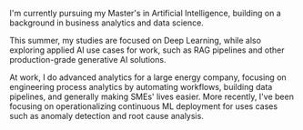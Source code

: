 I'm currently pursuing my Master's in Artificial Intelligence, building on a background in business analytics and data science.

This summer, my studies are focused on Deep Learning, while also exploring applied AI use cases for work, such as RAG pipelines and other production-grade generative AI solutions.

At work, I do advanced analytics for a large energy company, focusing on engineering process analytics by automating workflows, building data pipelines, and generally making SMEs' lives easier. More recently, I've been focusing on operationalizing continuous ML deployment for uses cases such as anomaly detection and root cause analysis. 
